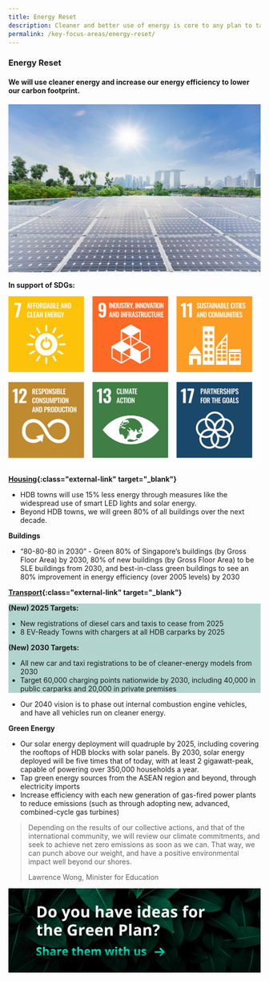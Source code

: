 ```yaml
---
title: Energy Reset
description: Cleaner and better use of energy is core to any plan to tackle climate change. Learn how we will increase our solar capacity, and our aim to shift from internal combustion engine vehicles to electric vehicles by 2040. 
permalink: /key-focus-areas/energy-reset/
---
```


### Energy Reset

#### We will use cleaner energy and increase our energy efficiency to lower our carbon footprint. 

![Energy Reset](/images/framework/framework_energyreset.jpg)

**In support of SDGs:**

<div class="sdg-container">
	<img class="sdg-image" src="/images/framework/energyreset_01.jpg" alt="7 9 11" />
	<img class="sdg-image" src="/images/framework/energyreset_02.jpg" alt="12 13 17" />
</div>

**[Housing](https://www.mnd.gov.sg/our-work/greening-our-home/hdb-green-towns-programme){:class="external-link" target="_blank"}**
- HDB towns will use 15% less energy through measures like the widespread use of smart LED lights and solar energy.
- Beyond HDB towns, we will green 80% of all buildings over the next decade. 
 
**Buildings**
 - “80-80-80 in 2030” - Green 80% of Singapore’s buildings (by Gross Floor Area) by 2030, 80% of new buildings (by Gross Floor Area) to be SLE buildings from 2030, and best-in-class green buildings to see an 80% improvement in energy efficiency (over 2005 levels) by 2030


**[Transport](https://www.mot.gov.sg/news-centre/news/Detail/written-reply-by-minister-for-transport-ong-ye-kung-to-parliamentary-question-on-update-on-plan-to-provide-28-000-electric-vehicle-charging-points-by-2030/){:class="external-link" target="_blank"}**

<div style="background-color:#b2d4ce;">
<strong><p>(New) 2025 Targets:</p></strong>
<ul>
  <li>New registrations of diesel cars and taxis to cease from 2025</li>
  <li>8 EV-Ready Towns with chargers at all HDB carparks by 2025</li>
</ul>
<strong><p>(New) 2030 Targets:</p></strong>
<ul>
  <li>All new car and taxi registrations to be of cleaner-energy models from 2030</li>
  <li>Target 60,000 charging points nationwide by 2030, including 40,000 in public carparks and 20,000 in private premises</li>
</ul>
</div>


- Our 2040 vision is to phase out internal combustion engine vehicles, and have all vehicles run on cleaner energy.
<!-- We will require all newly-registered cars to be cleaner-energy models from 2030. 
To support the growth of electric vehicles (EVs), we will more than double our EV charging point target—from 28,000 to 60,000 by 2030. -->

**Green Energy**
- Our solar energy deployment will quadruple by 2025, including covering the rooftops of HDB blocks with solar panels. By 2030, solar energy deployed will be five times that of today, with at least 2 gigawatt-peak, capable of powering over 350,000 households a year. 
- Tap green energy sources from the ASEAN region and beyond, through electricity imports
- Increase efficiency with each new generation of gas-fired power plants to reduce emissions (such as through adopting new, advanced, combined-cycle gas turbines) 

<blockquote>
  <p>Depending on the results of our collective actions, and that of the international community, we will review our climate commitments, and seek to achieve net zero emissions as soon as we can. That way, we can punch above our weight, and have a positive environmental impact well beyond our shores.</p>
  <span class="author">Lawrence Wong, Minister for Education</span>
</blockquote>

[![Ideas](/images/framework/framework_ideas.jpg)](https://form.gov.sg/6013d365bedd790011bb9c86)